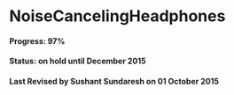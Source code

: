 # NoiseCancelingHeadphones
#### Progress: 97% 
#### Status: on hold until December 2015
#### Last Revised by Sushant Sundaresh on 01 October 2015
